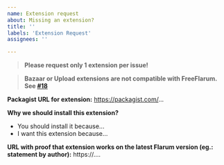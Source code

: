 ```yaml
---
name: Extension request
about: Missing an extension?
title: ''
labels: 'Extension Request'
assignees: ''

---
```


> **Please request only 1 extension per issue!**

> **Bazaar or Upload extensions are not compatible with FreeFlarum. See [#18](https://github.com/gwillem/freeflarum.com/issues/18)**

__Packagist URL for extension:__
https://packagist.com/...

__Why we should install this extension?__
- You should install it because...
- I want this extension because...

__URL with proof that extension works on the latest Flarum version (eg.: statement by author):__
https://....
